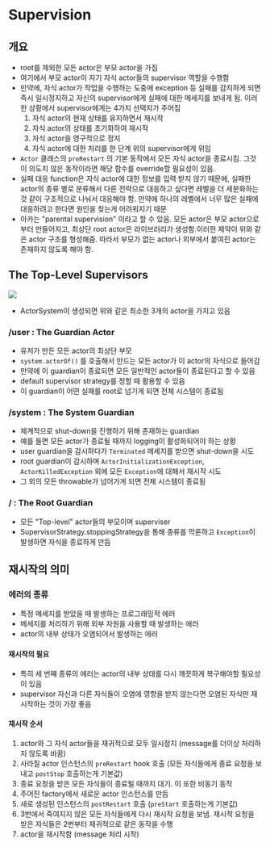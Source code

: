# Supervision
## 개요
- root를 제외한 모든 actor은 부모 actor을 가짐
- 여기에서 부모 actor이 자기 자식 actor들의 supervisor 역할을 수행함
- 만약에, 자식 actor가 작업을 수행하는 도중에 exception 등 실패를 감지하게 되면 즉시 일시정지하고 자신의 supervisor에게 실패에 대한 메세지를 보내게 됨. 이러한 상황에서 supervisor에게는 4가지 선택지가 주어짐
  1. 자식 actor의 현재 상태를 유지하면서 재시작
  2. 자식 actor의 상태를 초기화하여 재시작
  3. 자식 actor을 영구적으로 정지
  4. 자식 actor에 대한 처리를 한 단계 위의 supervisor에게 위임
- `Actor` 클래스의 `preRestart` 의 기본 동작에서 모든 자식 actor을 종료시킴. 그것이 의도치 않은 동작이라면 해당 함수를 override할 필요성이 있음.
- 실패 대응 function은 자식 actor에 대한 정보를 입력 받지 않기 때문에, 실패한 actor의 종류 별로 분류해서 다른 전략으로 대응하고 싶다면 레벨을 더 세분화하는 것 같이 구조적으로 나눠서 대응해야 함. 만약에 하나의 레벨에서 너무 많은 실패에 대응하려고 한다면 원인을 찾는게 어려워지기 때문
- 아카는 "parental supervision" 이라고 할 수 있음. 모든 actor은 부모 actor으로부터 만들어지고, 최상단 root actor은 라이브러리가 생성함.이러한 제약이 위와 같은 actor 구조를 형성해줌. 따라서 부모가 없는 actor나 외부에서 붙여진 actor는 존재하지 않도록 해야 함.

## The Top-Level Supervisors
![](http://doc.akka.io/docs/akka/2.4/_images/guardians.png)
- ActorSystem이 생성되면 위와 같은 최소한 3개의 actor을 가지고 있음

### /user : The Guardian Actor
- 유저가 만든 모든 actor의 최상단 부모
- `system.actorOf()` 를 호출해서 만드는 모든 actor가 이 actor의 자식으로 들어감
- 만약에 이 guardian이 종료되면 모든 일반적인 actor들이 종료된다고 할 수 있음
- default supervisor strategy를 정할 때 활용할 수 있음
- 이 guardian이 어떤 실패를 root로 넘기게 되면 전체 시스템이 종료됨

### /system : The System Guardian
- 체계적으로 shut-down을 진행하기 위해 존재하는 guardian
- 예를 들면 모든 actor가 종료될 때까지 logging이 활성화되어야 하는 상황
- user guardian을 감시하다가 `Terminated` 메세지를 받으면 shut-down을 시도
- root guardian이 감시하며 `ActorInitializationException`, `ActorKilledException` 외에 모든 `Exception`에 대해서 재시작 시도
- 그 외의 모든 throwable가 넘어가게 되면 전체 시스템이 종료됨

### / : The Root Guardian
- 모든 "Top-level" actor들의 부모이며 superviser
- SupervisorStrategy.stoppingStrategy을 통해 종류를 막론하고 `Exception`이 발생하면 자식을 종료하게 만듬

## 재시작의 의미
### 에러의 종류
 - 특정 메세지를 받았을 때 발생하는 프로그래밍적 에러
 - 메세지를 처리하기 위해 외부 자원을 사용할 때 발생하는 에러
 - actor의 내부 상태가 오염되어서 발생하는 에러

#### 재시작의 필요
- 특히 세 번째 종류의 에러는 actor의 내부 상태를 다시 깨끗하게 복구해야할 필요성이 있음
- supervisor 자신과 다른 자식들이 오염에 영향을 받지 않는다면 오염된 자식만 재시작하는 것이 가장 좋음

#### 재시작 순서
1. actor와 그 자식 actor들을 재귀적으로 모두 일시정지 (message를 더이상 처리하지 않도록 바꿈)
2. 사라질 actor 인스턴스의 `preRestart` hook 호출 (모든 자식들에게 종료 요청을 보내고 `postStop` 호출하는게 기본값)
3. 종료 요청을 받은 모든 자식들이 종료될 때까지 대기. 이 또한 비동기 동작
4. 주어진 factory에서 새로운 actor 인스턴스를 만듬
5. 새로 생성된 인스턴스의 `postRestart` 호출 (`preStart` 호출하는게 기본값)
6. 3번에서 죽여지지 않은 모든 자식들에게 다시 재시작 요청을 보냄. 재시작 요청을 받은 자식들은 2번부터 재귀적으로 같은 동작을 수행
7. actor을 재시작함 (message 처리 시작)

